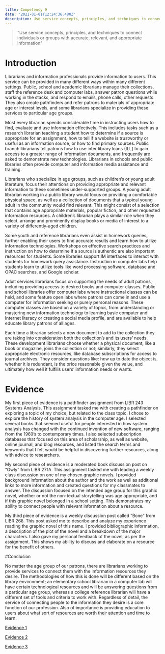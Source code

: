 ```yaml
---
title: Competency 9
date: "2021-01-01T12:24:36.480Z"
description: Use service concepts, principles, and techniques to connect individuals or groups with accurate, relevant, and appropriate information
---
```


> “Use service concepts, principles, and techniques to connect individuals or groups with accurate, relevant, and appropriate information”



# Introduction



Librarians and information professionals provide information to users. This service can be provided in many different ways within many different settings. Public, school and academic librarians manage their collections, staff the reference desk and computer labs, answer patron questions while working in the stacks, and respond to emails, phone calls, other requests. They also create pathfinders and refer patrons to materials of appropriate age or interest levels, and some librarians specialize in providing these services to particular age groups.



Most every librarian spends considerable time in instructing users how to find, evaluate and use information effectively. This includes tasks such as a research librarian teaching a student how to determine if a source is appropriate for an assignment, how to tell if a website is trustworthy or useful as an information source, or how to find primary sources. Public branch librarians tell patrons how to use inter library loans (ILL) to gain access to a greater range of information documents, and frequently are asked to demonstrate new technologies. Librarians in schools and public libraries often provide computer and information media assistance and training.



Librarians who specialize in age groups, such as children’s or young adult literature, focus their attentions on providing appropriate and relevant information to these sometimes under-supported groups. A young adult librarian working in a public library would focus on providing a comfortable physical space, as well as a collection of documents that a typical young adult in the community would find relevant. This might consist of a selection that contains age appropriate materials, popular fiction, and other requested information resources. A children’s librarian plays a similar role when they select, arrange and prominently display books or media of interest to a variety of differently-aged children.



Some youth and reference librarians even assist in homework queries, further enabling their users to find accurate results and learn how to utilize information technologies. Workshops on effective search practices and instruction on how to determine if a source is authentic are also important resources for students. Some libraries support IM interfaces to interact with students for homework query assistance. Instruction in computer labs help students learn to utilize tools like word processing software, database and OPAC searches, and Google scholar.



Adult services librarians focus on supporting the needs of adult patrons, including providing access to desired books and computer classes. Public and school libraries offer computer labs where instructional classes can be held, and some feature open labs where patrons can come in and use a computer for information seeking or purely personal reasons. These computer classes are based on a variety of topics, from understanding or mastering new information technology to learning basic computer and Internet literacy or creating a social media profile, and are available to help educate library patrons of all ages.



Each time a librarian selects a new document to add to the collection they are taking into consideration both the collection’s and its users’ needs. These development librarians choose whether a physical document, like a book or magazine, joins the collection or not; similarly, they select appropriate electronic resources, like database subscriptions for access to journal archives. They consider questions like: how up to date the object is, whether it is redundant, is the price reasonable given the value, and ultimately how well it fulfills users’ information needs or wants.



# Evidence



My first piece of evidence is a pathfinder assignment from LIBR 243 Systems Analysis. This assignment tasked me with creating a pathfinder on exploring a topic of my choice, but related to the class topic. I chose to explore the history of system analysis in the computer age. I selected several books that seemed useful for people interested in how system analysis has changed with the continued invention of new software, ranging from the 1960’s to contemporary times. I also selected subscription databases that focused on this area of scholarship, as well as website, online journal, and blog resources, and listed the search terms and keywords that I felt would be helpful in discovering further resources, along with advice to researchers.



My second piece of evidence is a moderated book discussion post on “Owly” from LIBR 271A. This assignment tasked me with leading a weekly class discussion on one of my chosen graphic novels. I provided background information about the author and the work as well as additional links to more information and created questions for my classmates to answer. The discussion focused on the intended age group for this graphic novel, whether or not the non-textual storytelling was age appropriate, and if this graphic novel belonged in a school setting. This demonstrates my ability to connect people with relevant information about a resource.



My third piece of evidence is a weekly discussion post called “Bone” from LIBR 268. This post asked me to describe and analyze my experience reading the graphic novel of this name. I provided bibliographic information, a description of the plot of the novel and a breakdown of the major characters. I also gave my personal feedback of the novel, as per the assignment. This shows my ability to discuss and elaborate on a resource for the benefit of others.



#Conclusion



No matter the age group of our patrons, there are librarians working to provide services to connect them with the information resources they desire. The methodologies of how this is done will be different based on the library environment; an elementary school librarian in a computer lab will have certain technological resources and will be answering questions from a particular age group, whereas a college reference librarian will have a different set of tools and criteria to work with. Regardless of detail, the service of connecting people to the information they desire is a core function of our profession. Also of importance is providing education to users about what sort of resources are worth their attention and time to learn.


[Evidence 1](243.PathfinderEBrown.docx.pdf)

[Evidence 2](2271A.Owly.doc.pdf)

[Evidence 3](268.Bone.doc.pdf)
